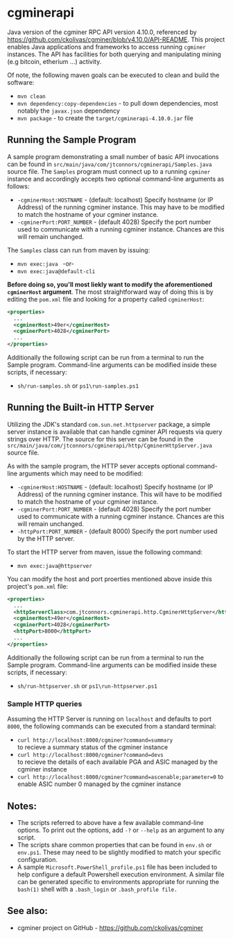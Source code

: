 # cgminerapi
Java version of the cgminer RPC API version 4.10.0, referenced by https://github.com/ckolivas/cgminer/blob/v4.10.0/API-README.  This project enables Java applications and frameworks to access running ```cgminer``` instances.  The API has facilities for both querying and manipulating mining (e.g bitcoin, etherium ...) activity.

Of note, the following maven goals can be executed to clean and build the software:

   - ```mvn clean```
   - ```mvn dependency:copy-dependencies``` - to pull down dependencies, most notably the ```javax.json``` dependency
   - ```mvn package``` - to create the ```target/cgminerapi-4.10.0.jar``` file

## Running the Sample Program
A sample program demonstrating a small number of basic API invocations can be found in ```src/main/java/com/jtconnors/cgminerapi/Samples.java``` source file.  The ```Samples``` program must connect up to a running ```cgminer``` instance and accordingly accepts two optional command-line arguments as follows:

  - ```-cgminerHost:HOSTNAME``` - (default: localhost)
  Specify hostname (or IP Address) of the running cgminer instance.  This may have to be modified to match the hostname of your cgminer instance.
  - ```-cgminerPort:PORT_NUMBER```  - (default 4028) 
  Specify the port number used to communicate with a running cgminer instance.  Chances are this will remain unchanged.

The ```Samples``` class can run from maven by issuing:  
- ```mvn exec:java ``` -or-
- ```mvn exec:java@default-cli``` 
  
**Before doing so, you'll most liekly want to modify the aforementioned ```cgminerHost``` argument**.  The most straightforward way of doing this is by editing the ```pom.xml``` file and looking for a property called ```cgminerHost```:
```xml
<properties>
  ...
  <cgminerHost>49er</cgminerHost>
  <cgminerPort>4028</cgminerPort>
  ...
</properties>
```
Additionally the following script can be run from a terminal to run the Sample program.  Command-line arguments can be modified inside these scripts, if necessary:
- ```sh/run-samples.sh``` or ```ps1\run-samples.ps1```

## Running the Built-in HTTP Server
Utilizing the JDK's standard ```com.sun.net.httpserver``` package, a simple server instance is available that can handle cgminer API requests via query strings over HTTP. The source for this server can be found in the ```src/main/java/com/jtconnors/cgminerapi/http/CgminerHttpServer.java``` source file.

As with the sample program, the HTTP sever accepts optional command-line arguments which may need to be modified:
 
- ```-cgminerHost:HOSTNAME``` - (default: localhost)
Specify hostname (or IP Address) of the running cgminer instance.  This will have to be modified to match the hostname of your cgminer instance.
- ```-cgminerPort:PORT_NUMBER```  - (default 4028) 
Specify the port number used to communicate with a running cgminer instance.  Chances are this will remain unchanged.  
- ```-httpPort:PORT_NUMBER```  - (default 8000) 
Specify the port number used by the HTTP server.

To start the HTTP server from maven, issue the following command:  
- ```mvn exec:java@httpserver```

You can modify the host and port proerties mentioned above inside this project's ```pom.xml``` file:
```xml
<properties>
  ...
  <httpServerClass>com.jtconnors.cgminerapi.http.CgminerHttpServer</httpServerClass>
  <cgminerHost>49er</cgminerHost>
  <cgminerPort>4028</cgminerPort>
  <httpPort>8000</httpPort>
  ...
</properties>
```

Additionally the following script can be run from a terminal to run the Sample program.  Command-line arguments can be modified inside these scripts, if necessary:
- ```sh/run-httpserver.sh``` or ```ps1\run-httpserver.ps1```

### Sample HTTP queries

Assuming the HTTP Server is running on ```localhost``` and defaults to port ```8000```, the following commands can be executed from a standard terminal:

- ```curl http://localhost:8000/cgminer?command=summary```   
to recieve a summary status of the cgminer instance
- ```curl http://localhost:8000/cgminer?command=devs```  
to recieve the details of each available PGA and ASIC managed by the cgminer instance
- ```curl http://localhost:8000/cgminer?command=ascenable;parameter=0```
to enable ASIC number 0 managed by the cgminer instance

## Notes:
- The scripts referred to above have a few available command-line options. To print out the options, add ```-?``` or ```--help``` as an argument to any script.
- The scripts share common properties that can be found in ```env.sh``` or ```env.ps1```. These may need to be slightly modified to match your specific configuration.
- A sample ```Microsoft.PowerShell_profile.ps1``` file has been included to help configure a default Powershell execution environment. A similar file can be generated specific to environments appropriate for running the ```bash(1)``` shell with a ```.bash_login``` or ```.bash_profile file.```

## See also:

- cgminer project on GitHub - https://github.com/ckolivas/cgminer
